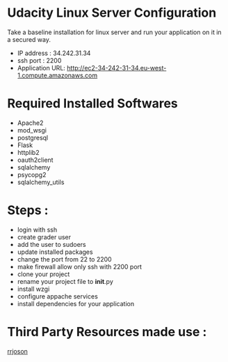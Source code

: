# Udacity Linux Server Configuration 

Take a baseline installation for linux server and run your application on it in a secured way.
  - IP address : 34.242.31.34
  - ssh port : 2200
  - Application URL: http://ec2-34-242-31-34.eu-west-1.compute.amazonaws.com

# Required Installed Softwares
  - Apache2
  - mod_wsgi
  - postgresql
  - Flask
  - httplib2
  - oauth2client
  - sqlalchemy
  - psycopg2
  - sqlalchemy_utils
  

# Steps :

  - login with ssh
  - create grader user
  - add the user to sudoers
  - update installed packages
  - change the port from 22 to 2200
  - make firewall allow only ssh with 2200 port
  - clone your project
  - rename your project file to __init__.py
  - install wzgi
  - configure appache services
  - install dependencies for your application


# Third Party Resources made use :

[rrjoson](https://github.com/rrjoson/udacity-linux-server-configuration)
